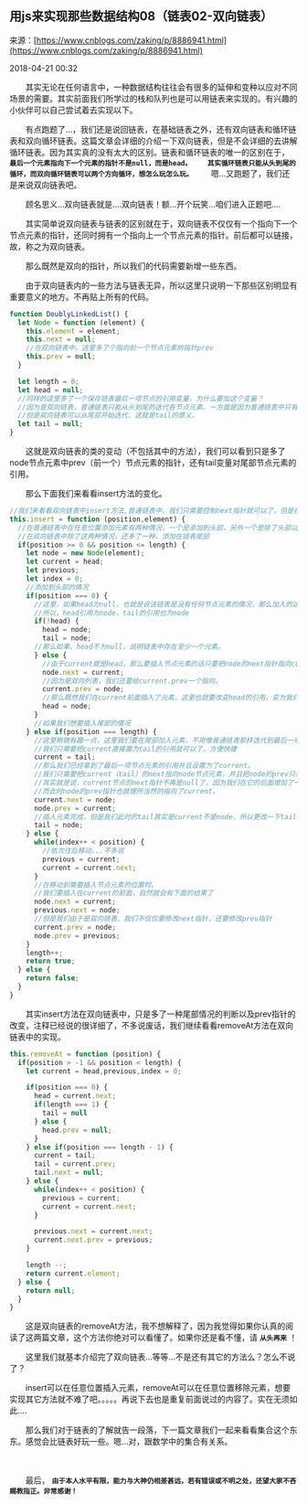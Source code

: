 ## 用js来实现那些数据结构08（链表02-双向链表）

来源：[https://www.cnblogs.com/zaking/p/8886941.html](https://www.cnblogs.com/zaking/p/8886941.html)

2018-04-21 00:32

　　其实无论在任何语言中，一种数据结构往往会有很多的延伸和变种以应对不同场景的需要。其实前面我们所学过的栈和队列也是可以用链表来实现的。有兴趣的小伙伴可以自己尝试着去实现以下。

　　有点跑题了...，我们还是说回链表，在基础链表之外，还有双向链表和循环链表和双向循环链表。这篇文章会详细的介绍一下双向链表，但是不会详细的去讲解循环链表。因为其实真的没有太大的区别。链表和循环链表的唯一的区别在于， **`最后一个元素指向下一个元素的指针不是null，而是head。`**  **`　　其实循环链表只能从头到尾的循环，而双向循环链表可以两个方向循环，想怎么玩怎么玩。`**  **`　　`** 嗯...又跑题了，我们还是来说双向链表吧。

　　顾名思义...双向链表就是....双向链表！额...开个玩笑...咱们进入正题吧....

　　其实简单说双向链表与链表的区别就在于，双向链表不仅仅有一个指向下一个节点元素的指针，还同时拥有一个指向上一个节点元素的指针。前后都可以链接，故，称之为双向链表。

　　那么既然是双向的指针，所以我们的代码需要新增一些东西。

　　由于双向链表内的一些方法与链表无异，所以这里只说明一下那些区别明显有重要意义的地方。不再贴上所有的代码。


```js
function DoublyLinkedList() {
  let Node = function (element) {
    this.element = element;
    this.next = null;
    //在双向链表中，这里多了个指向前一个节点元素的指针prev
    this.prev = null;
  }

  let length = 0;
  let head = null;
  //同样的这里多了一个保存链表最后一项节点的引用变量，为什么要加这个变量？
  //因为是双向链表，普通链表只能从头到尾的迭代各节点元素，一方面是因为普通链表中只有一个存储头部节点元素的head变量。
  //但是双向链表可以从尾部开始迭代，这就是tail的意义。
  let tail = null;
}
```



　　这就是双向链表的类的变动（不包括其中的方法），我们可以看到只是多了node节点元素中prev（前一个）节点元素的指针，还有tail变量对尾部节点元素的引用。

　　那么下面我们来看看insert方法的变化。


```js
//我们来看看双向链表中insert方法,普通链表中，我们只需要控制next指针就可以了，但是在双向链表中，在控制next指针的同时，我们还要控制prev指针
this.insert = function (position,element) {
  //在普通链表中在任意位置添加元素有两种情况，一个是添加到头部，另外一个是除了头部以外的其他位置，
  //在双向链表中除了这两种情况，还多了一种，添加在链表尾部
  if(position >= 0 && position <= length) {
    let node = new Node(element);
    let current = head;
    let previous;
    let index = 0;
    //添加到头部的情况
    if(position === 0) {
      //这里，如果head为null，也就是说该链表是没有任何节点元素的情况，那么加入的这个节点元素在链表中是唯一的
      //所以，head引用为node，tail的引用也为node
      if(!head) {
        head = node;
        tail = node;
      //那么如果，head不为null，说明链表中存在至少一个元素。
      } else {
        //由于current就是head，那么要插入节点元素的话只要把node的next指针指向current，就说明我们在current前面插入了该节点元素。
        node.next = current;
        //因为是双向列表，我们还要给current.prev一个指向。
        current.prev = node;
        //那么既然我们在current前面插入了元素，这里也就要改变head的引用，变为我们插入的node
        head = node;
      }
      //如果我们想要插入尾部的情况
    } else if(position === length) {
      //这里稍微有趣一点，这里我们要在尾部加入元素，不用像普通链表那样迭代到最后一项再操作。
      //我们只需要把current直接置为tail的引用就可以了，方便快捷
      current = tail;
      //那么我们已经拿到了最后一项节点元素的引用并且设置为了current。
      //我们只需要把current（tail）的next指向node节点元素，并且把node的prev只想current。
      //其实就是说，current节点的next指针不再是null了，因为我们在它的后面增加了一个“插入元素”，所以它的next指针为node
      //而此时node的prev指针也就理所当然的指向了current。
      current.next = node;
      node.prev = current;
      //插入元素完成，但是我们此时的tail其实是current不是node，所以更改一下tail的引用。
      tail = node;
    } else {
      while(index++ < position) {
        //依次往后移动...不多说
        previous = current;
        current = current.next;
      }
      //在移动到需要插入节点元素的位置时。
      //我们要插入在current的前面，自然就会有下面的结果了
      node.next = current;
      previous.next = node;
      //但是我们由于是双向链表，我们不仅仅要修改next指针，还要修改prev指针
      current.prev = node;
      node.prev = previous;
    }
    length++;
    return true;
  } else {
    return false;
  }
}
```



　　其实insert方法在双向链表中，只是多了一种尾部情况的判断以及prev指针的改变，注释已经说的很详细了，不多说废话，我们继续看看removeAt方法在双向链表中的实现。


```js
this.removeAt = function (position) {
  if(position > -1 && position < length) {
    let current = head,previous,index = 0;

    if(position === 0) {
      head = current.next;
      if(length === 1) {
        tail = null
      } else {
        head.prev = null;
      }
    } else if(position === length - 1) {
      current = tail;
      tail = current.prev;
      tail.next = null;
    } else {
      while(index++ < position) {
        previous = current;
        current = current.next;
      }

      previous.next = current.next;
      current.next.prev = previous;
    }

    length --;
    return current.element;
  } else {
    return null;
  }
}
```



　　这是双向链表的removeAt方法，我不想解释了，因为我觉得如果你认真的阅读了这两篇文章，这个方法你绝对可以看懂了。如果你还是看不懂，请 **`从头再来`** ！

　　这里我们就基本介绍完了双向链表...等等...不是还有其它的方法么？怎么不说了？

　　insert可以在任意位置插入元素，removeAt可以在任意位置移除元素，想要实现其它方法就不难了吧。。。。。再说下去也是重复前面说过的内容了。实在无须如此....

　　那么我们对于链表的了解就告一段落，下一篇文章我们一起来看看集合这个东东。感觉会比链表好玩一些。嗯...对，跟数学中的集合有关系。

　　

　　最后， **`由于本人水平有限，能力与大神仍相差甚远，若有错误或不明之处，还望大家不吝赐教指正。非常感谢！`** 
